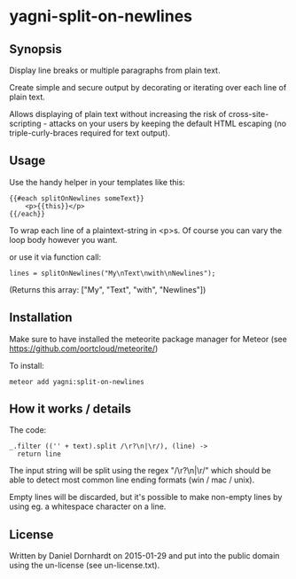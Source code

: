 yagni-split-on-newlines
===

Synopsis
---

Display line breaks or multiple paragraphs from plain text.

Create simple and secure output by decorating or iterating over each line of plain text.

Allows displaying of plain text without increasing the risk of cross-site-scripting - attacks
on your users by keeping the default HTML escaping (no triple-curly-braces required for text output).


Usage
---

Use the handy helper in your templates like this:

    {{#each splitOnNewlines someText}}
        <p>{{this}}</p>
    {{/each}}

To wrap each line of a plaintext-string in \<p\>s. Of course you can vary the loop body however you want.


or use it via function call:

    lines = splitOnNewlines("My\nText\nwith\nNewlines");

(Returns this array: ["My", "Text", "with", "Newlines"])

Installation
---

Make sure to have installed the meteorite package manager for Meteor (see https://github.com/oortcloud/meteorite/)

To install:

    meteor add yagni:split-on-newlines

How it works / details
---

The code:

    _.filter (('' + text).split /\r?\n|\r/), (line) ->
      return line

The input string will be split using the regex "/\r?\n|\r/" which should be able to detect most common line ending formats
(win / mac / unix).

Empty lines will be discarded, but it's possible to make non-empty lines by using eg. a whitespace character on a line.

License
---

Written by Daniel Dornhardt <daniel at dornhardt.com> on 2015-01-29 and put into the public domain using the un-license (see un-license.txt).
